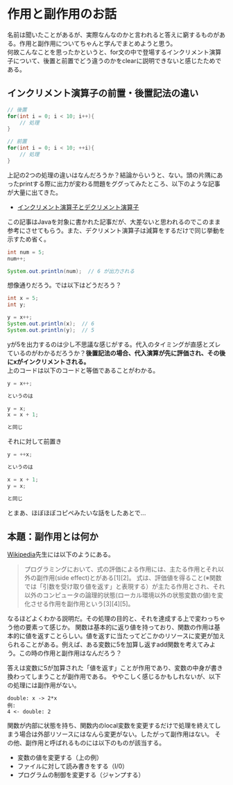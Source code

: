 # 作用と副作用のお話
名前は聞いたことがあるが、実際なんなのかと言われると答えに窮するものがある。作用と副作用についてちゃんと学んでまとめようと思う。  
何故こんなことを思ったかというと、for文の中で登場するインクリメント演算子について、後置と前置でどう違うのかをclearに説明できないと感じたためである。

## インクリメント演算子の前置・後置記法の違い
```cpp
// 後置
for(int i = 0; i < 10; i++){
    // 処理
}

// 前置
for(int i = 0; i < 10; ++i){
    // 処理
}
```

上記の2つの処理の違いはなんだろうか？結論からいうと、ない。頭の片隅にあったprintする際に出力が変わる問題をググってみたところ、以下のような記事が大量に出てきた。  
- [インクリメント演算子とデクリメント演算子](https://www.javadrive.jp/start/ope/index6.html)

この記事はJavaを対象に書かれた記事だが、大差ないと思われるのでこのまま参考にさせてもらう。また、デクリメント演算子は減算をするだけで同じ挙動を示すため省く。
```java
int num = 5;
num++;

System.out.println(num);  // 6 が出力される
```
想像通りだろう。では以下はどうだろう？

```java
int x = 5;
int y;

y = x++;
System.out.println(x);  // 6
System.out.println(y);  // 5

```
yが5を出力するのは少し不思議な感じがする。代入のタイミングが直感とズレているのがわかるだろうか？**後置記法の場合、代入演算が先に評価され、その後にxがインクリメントされる。**  
上のコードは以下のコードと等価であることがわかる。
```java
y = x++;

というのは

y = x;
x = x + 1;

と同じ
```

それに対して前置き
```java
y = ++x;

というのは

x = x + 1;
y = x;

と同じ
```

とまあ、ほぼほぼコピペみたいな話をしたあとで...

## 本題：副作用とは何か
[Wikipedia](https://ja.wikipedia.org/wiki/%E5%89%AF%E4%BD%9C%E7%94%A8_(%E3%83%97%E3%83%AD%E3%82%B0%E3%83%A9%E3%83%A0)#:~:text=%E3%83%97%E3%83%AD%E3%82%B0%E3%83%A9%E3%83%9F%E3%83%B3%E3%82%B0%E3%81%AB%E3%81%8A%E3%81%84%E3%81%A6%E3%80%81%E5%BC%8F%E3%81%AE%E8%A9%95%E4%BE%A1,%E3%81%95%E3%81%9B%E3%82%8B%E4%BD%9C%E7%94%A8%E3%82%92%E5%89%AF%E4%BD%9C%E7%94%A8%E3%81%A8%E3%81%84%E3%81%86%E3%80%82)先生には以下のようにある。
> プログラミングにおいて、式の評価による作用には、主たる作用とそれ以外の副作用(side effect)とがある[1][2]。 式は、評価値を得ること(※関数では「引数を受け取り値を返す」と表現する）が主たる作用とされ、それ以外のコンピュータの論理的状態(ローカル環境以外の状態変数の値)を変化させる作用を副作用という[3][4][5]。

なるほどよくわかる説明だ。その処理の目的と、それを達成する上で変わっちゃう他の要素って感じか。
関数は基本的に返り値を持っており、関数の作用は基本的に値を返すことらしい。値を返すに当たってどこかのリソースに変更が加えられることがある。例えば、ある変数に5を加算し返すadd関数を考えてみよう。この時の作用と副作用はなんだろう？  

答えは変数に5が加算された「値を返す」ことが作用であり、変数の中身が書き換わってしまうことが副作用である。
ややこしく感じるかもしれないが、以下の処理には副作用がない。
```
double: x -> 2*x
例:
4 <- double: 2
```

関数が内部に状態を持ち、関数内のlocal変数を変更するだけで処理を終えてしまう場合は外部リソースにはなんら変更がない。したがって副作用はない。
その他、副作用と呼ばれるものには以下のものが該当する。
- 変数の値を変更する（上の例）
- ファイルに対して読み書きをする（I/0）
- プログラムの制御を変更する（ジャンプする）